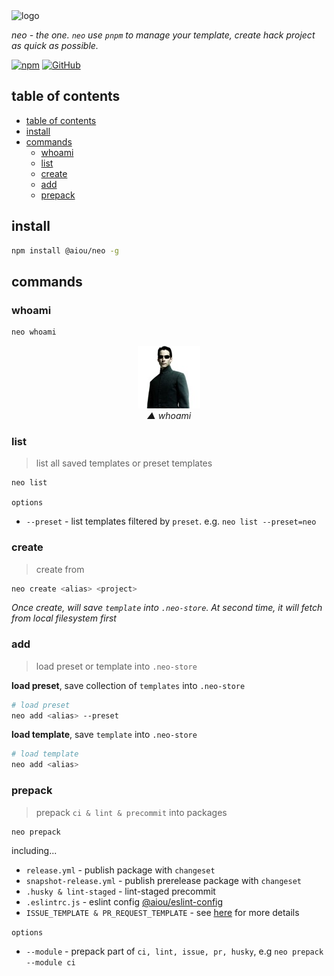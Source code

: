 <img width='100' src='https://user-images.githubusercontent.com/6839576/146664116-9a990754-bb4b-4124-a19a-7c3eea38aca4.png' alt='logo' />

*neo - the one. `neo` use `pnpm` to manage your template, create hack project as quick as possible.*


[![npm](https://img.shields.io/npm/v/@aiou/neo)](https://github.com/JiangWeixian/templates/tree/master/packages/core) [![GitHub](https://img.shields.io/github/license/jiangweixian/templates)](https://github.com/JiangWeixian/templates/tree/master/packages/core)

## table of contents

- [table of contents](#table-of-contents)
- [install](#install)
- [commands](#commands)
  - [whoami](#whoami)
  - [list](#list)
  - [create](#create)
  - [add](#add)
  - [prepack](#prepack)

## install

```bash
npm install @aiou/neo -g
```

## commands

### whoami

```bash
neo whoami
```

<div align='center'>

![whoami](/packages/core/assets/neo.jpg)  
*▲ whoami*

</div>

### list
> list all saved templates or preset templates

```bash
neo list
```

`options`

- `--preset` - list templates filtered by `preset`. e.g. `neo list --preset=neo`

### create
> create <project> from <alias>

```bash
neo create <alias> <project>
```

*Once create, will save `template` into `.neo-store`. At second time, it will fetch from local filesystem first*

### add
> load preset or template into `.neo-store`

**load preset**, save collection of `templates` into `.neo-store`

```bash
# load preset
neo add <alias> --preset
```

**load template**, save `template` into `.neo-store`

```bash
# load template
neo add <alias>
```

### prepack
> prepack `ci & lint & precommit` into packages

```bash
neo prepack
```

including...

- `release.yml` - publish package with `changeset`
- `snapshot-release.yml` - publish prerelease package with `changeset`
- `.husky & lint-staged` - lint-staged precommit
- `.eslintrc.js` - eslint config [@aiou/eslint-config](https://github.com/JiangWeixian/eslint-config)
- `ISSUE_TEMPLATE & PR_REQUEST_TEMPLATE` - see [here](https://github.com/spring-catponents/neo/tree/master/packages/core/assets/templates) for more details

`options`

- `--module` - prepack part of `ci, lint, issue, pr, husky`, e.g `neo prepack --module ci`


